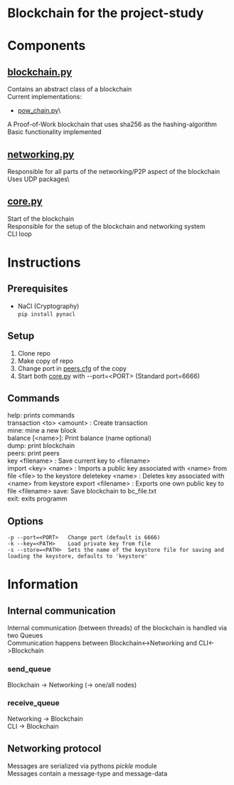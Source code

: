 # Blockchain for the project-study

# Components

## [blockchain.py](./blockchain.py)

Contains an abstract class of a blockchain \
Current implementations:

* [pow_chain.py](./pow_chain.py)\

A Proof-of-Work blockchain that uses sha256 as the hashing-algorithm \
Basic functionality implemented

## [networking.py](./networking.py)

Responsible for all parts of the networking/P2P aspect of the blockchain \
Uses UDP packages\

## [core.py](./core.py)

Start of the blockchain \
Responsible for the setup of the blockchain and networking system \
CLI loop

# Instructions

## Prerequisites

* NaCl (Cryptography)\
 `pip install pynacl`

## Setup

1. Clone repo
2. Make copy of repo
3. Change port in [peers.cfg](./peers.cfg) of the copy
4. Start both [core.py](./core.py) with --port=\<PORT> (Standard port=6666)

## Commands

help: prints commands\
transaction \<to> \<amount> : Create transaction \
mine: mine a new block \
balance [\<name>]: Print balance (name optional) \
dump: print blockchain \
peers: print peers \
key \<filename> : Save current key to \<filename>\
import \<key> \<name> : Imports a public key associated with \<name> from file \<file> to the keystore
deletekey \<name> : Deletes key associated with \<name> from keystore
export \<filename> : Exports one own public key to file \<filename>
save: Save blockchain to bc_file.txt\
exit: exits programm

## Options

```
-p --port=<PORT>   Change port (default is 6666)
-k --key=<PATH>    Load private key from file
-s --store=<PATH>  Sets the name of the keystore file for saving and loading the keystore, defaults to 'keystore'
```

# Information

## Internal communication

Internal communication (between threads) of the blockchain is handled via two Queues \
Communication happens between Blockchain<->Networking and CLI<->Blockchain

### send_queue

Blockchain -> Networking (-> one/all nodes)

### receive_queue

Networking -> Blockchain \
CLI -> Blockchain

## Networking protocol

Messages are serialized via pythons _pickle_ module \
Messages contain a message-type and message-data